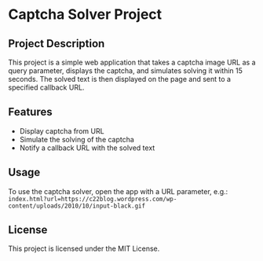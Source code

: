 # Captcha Solver Project

## Project Description 
This project is a simple web application that takes a captcha image URL as a query parameter, displays the captcha, and simulates solving it within 15 seconds. The solved text is then displayed on the page and sent to a specified callback URL.

## Features 
- Display captcha from URL
- Simulate the solving of the captcha
- Notify a callback URL with the solved text

## Usage 
To use the captcha solver, open the app with a URL parameter, e.g.: 
`index.html?url=https://c22blog.wordpress.com/wp-content/uploads/2010/10/input-black.gif`

## License 
This project is licensed under the MIT License.